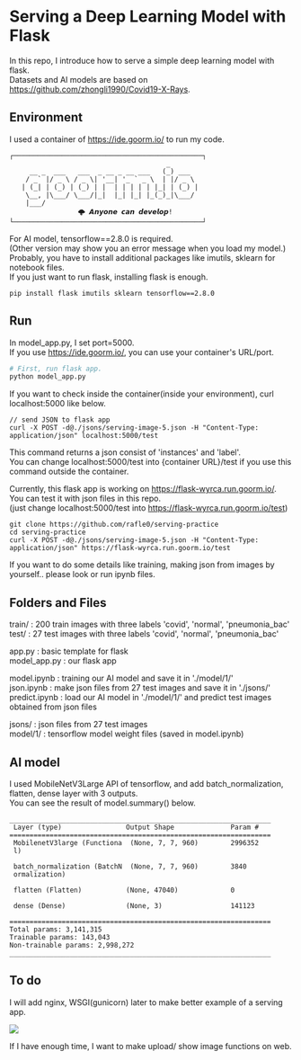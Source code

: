 # Serving a Deep Learning Model with Flask

In this repo, I introduce how to serve a simple deep learning model with flask.  
Datasets and AI models are based on https://github.com/zhongli1990/Covid19-X-Rays.

## Environment

I used a container of https://ide.goorm.io/ to run my code.  
```
┌───────────────────────────────────────────────┐
                                       _       
     __ _  ___   ___  _ __ _ __ ___   (_) ___  
    / _` |/ _ \ / _ \| '__| '_ ` _ \  | |/ _ \ 
   | (_| | (_) | (_) | |  | | | | | |_| | (_) |
    \__, |\___/ \___/|_|  |_| |_| |_(_)_|\___/ 
    |___/                                      
			     🌩 𝘼𝙣𝙮𝙤𝙣𝙚 𝙘𝙖𝙣 𝙙𝙚𝙫𝙚𝙡𝙤𝙥!
└───────────────────────────────────────────────┘
```

For AI model, tensorflow==2.8.0 is required.  
(Other version may show you an error message when you load my model.)      
Probably, you have to install additional packages like imutils, sklearn for notebook files.  
If you just want to run flask, installing flask is enough.  

```
pip install flask imutils sklearn tensorflow==2.8.0
```

## Run

In model_app.py, I set port=5000.   
If you use https://ide.goorm.io/, you can use your container's URL/port.
```py
# First, run flask app.
python model_app.py
```
  
If you want to check inside the container(inside your environment), curl localhost:5000 like below.

```
// send JSON to flask app
curl -X POST -d@./jsons/serving-image-5.json -H "Content-Type: application/json" localhost:5000/test
```
This command returns a json consist of 'instances' and 'label'.     
You can change localhost:5000/test into {container URL}/test if you use this command outside the container.  

Currently, this flask app is working on https://flask-wyrca.run.goorm.io/.  
You can test it with json files in this repo.    
(just change localhost:5000/test into https://flask-wyrca.run.goorm.io/test)
```
git clone https://github.com/rafle0/serving-practice
cd serving-practice
curl -X POST -d@./jsons/serving-image-5.json -H "Content-Type: application/json" https://flask-wyrca.run.goorm.io/test
```

If you want to do some details like training, making json from images by yourself.. please look or run ipynb files.  


## Folders and Files
train/ : 200 train images with three labels 'covid', 'normal', 'pneumonia_bac'  
test/ : 27 test images with three labels 'covid', 'normal', 'pneumonia_bac'

app.py : basic template for flask  
model_app.py : our flask app  

model.ipynb : training our AI model and save it in './model/1/'  
json.ipynb : make json files from 27 test images and save it in './jsons/'  
predict.ipynb : load our AI model in './model/1/' and predict test images obtained from json files  

jsons/ : json files from 27 test images  
model/1/ : tensorflow model weight files (saved in model.ipynb)  

## AI model

I used MobileNetV3Large API of tensorflow, and add batch_normalization, flatten, dense layer with 3 outputs.  
You can see the result of model.summary() below.

```
_________________________________________________________________
 Layer (type)                Output Shape              Param #   
=================================================================
 MobilenetV3large (Functiona  (None, 7, 7, 960)        2996352   
 l)                                                              
                                                                 
 batch_normalization (BatchN  (None, 7, 7, 960)        3840      
 ormalization)                                                   
                                                                 
 flatten (Flatten)           (None, 47040)             0         
                                                                 
 dense (Dense)               (None, 3)                 141123    
                                                                 
=================================================================
Total params: 3,141,315
Trainable params: 143,043
Non-trainable params: 2,998,272
_________________________________________________________________
```

## To do  
I will add nginx, WSGI(gunicorn) later to make better example of a serving app.    

<img src="https://theaisummer.com/static/3bc002a80c39d1e6c423a1da33585f97/c0388/uwsgi.png">  

If I have enough time, I want to make upload/ show image functions on web.  

